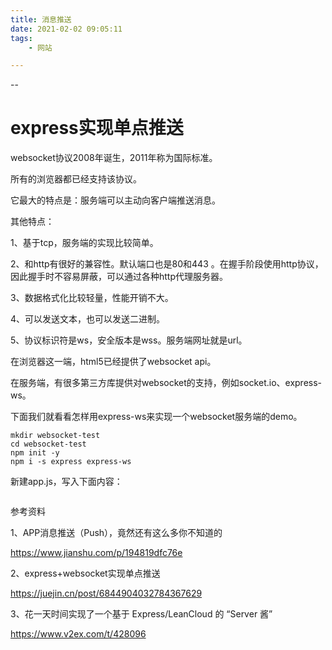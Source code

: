 ```yaml
---
title: 消息推送
date: 2021-02-02 09:05:11
tags:
	- 网站

---
```


--

# express实现单点推送

websocket协议2008年诞生，2011年称为国际标准。

所有的浏览器都已经支持该协议。

它最大的特点是：服务端可以主动向客户端推送消息。

其他特点：

1、基于tcp，服务端的实现比较简单。

2、和http有很好的兼容性。默认端口也是80和443 。在握手阶段使用http协议，因此握手时不容易屏蔽，可以通过各种http代理服务器。

3、数据格式化比较轻量，性能开销不大。

4、可以发送文本，也可以发送二进制。

5、协议标识符是ws，安全版本是wss。服务端网址就是url。



在浏览器这一端，html5已经提供了websocket api。

在服务端，有很多第三方库提供对websocket的支持，例如socket.io、express-ws。



下面我们就看看怎样用express-ws来实现一个websocket服务端的demo。

```
mkdir websocket-test
cd websocket-test
npm init -y
npm i -s express express-ws
```

新建app.js，写入下面内容：

```

```



参考资料

1、APP消息推送（Push），竟然还有这么多你不知道的

https://www.jianshu.com/p/194819dfc76e

2、express+websocket实现单点推送

https://juejin.cn/post/6844904032784367629

3、花一天时间实现了一个基于 Express/LeanCloud 的 “Server 酱”

https://www.v2ex.com/t/428096